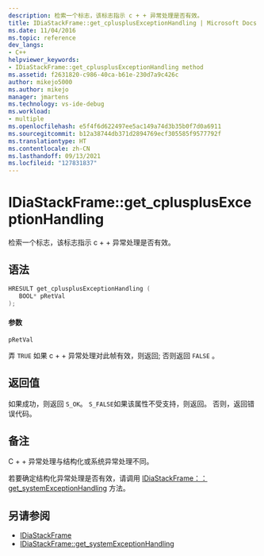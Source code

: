 ```yaml
---
description: 检索一个标志，该标志指示 c + + 异常处理是否有效。
title: IDiaStackFrame::get_cplusplusExceptionHandling | Microsoft Docs
ms.date: 11/04/2016
ms.topic: reference
dev_langs:
- C++
helpviewer_keywords:
- IDiaStackFrame::get_cplusplusExceptionHandling method
ms.assetid: f2631820-c986-40ca-b61e-230d7a9c426c
author: mikejo5000
ms.author: mikejo
manager: jmartens
ms.technology: vs-ide-debug
ms.workload:
- multiple
ms.openlocfilehash: e5f4f6d622497ee5ac149a74d3b35b0f7d0a6911
ms.sourcegitcommit: b12a38744db371d2894769ecf305585f9577792f
ms.translationtype: HT
ms.contentlocale: zh-CN
ms.lasthandoff: 09/13/2021
ms.locfileid: "127831837"
---
```

# <a name="idiastackframeget_cplusplusexceptionhandling"></a>IDiaStackFrame::get_cplusplusExceptionHandling
检索一个标志，该标志指示 c + + 异常处理是否有效。

## <a name="syntax"></a>语法

```C++
HRESULT get_cplusplusExceptionHandling ( 
   BOOL* pRetVal
);
```

#### <a name="parameters"></a>参数
 `pRetVal`

弄 `TRUE` 如果 c + + 异常处理对此帧有效，则返回; 否则返回 `FALSE` 。

## <a name="return-value"></a>返回值
 如果成功，则返回 `S_OK`。 `S_FALSE`如果该属性不受支持，则返回。 否则，返回错误代码。

## <a name="remarks"></a>备注
 C + + 异常处理与结构化或系统异常处理不同。

 若要确定结构化异常处理是否有效，请调用 [IDiaStackFrame：： get_systemExceptionHandling](../../debugger/debug-interface-access/idiastackframe-get-systemexceptionhandling.md) 方法。

## <a name="see-also"></a>另请参阅
- [IDiaStackFrame](../../debugger/debug-interface-access/idiastackframe.md)
- [IDiaStackFrame::get_systemExceptionHandling](../../debugger/debug-interface-access/idiastackframe-get-systemexceptionhandling.md)
